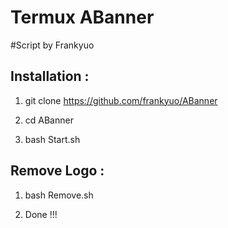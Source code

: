 # Termux ABanner
#Script by Frankyuo

## Installation :

1) git clone https://github.com/frankyuo/ABanner


2) cd ABanner

3) bash Start.sh


## Remove Logo :

1) bash Remove.sh

2) Done !!!
